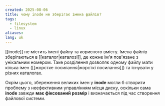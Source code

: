 ```yaml
---
created: 2025-08-06
title: чому inode не зберігає імена файлів?
tags:
  - filesystem
  - linux
aliases: 
lang: uk
---
```


[[inode]] не містить імені файлу та корисного вмісту. Імена файлів зберігаються в [[каталог|каталозі]], де кожне ім'я пов'язане з унікальним номером. Таке розділення дозволяє одному файлу мати кілька імен ([[жорстке посилання|жорсткі посилання]]) та існувати у різних каталогах. 

Окрім цього, збереження великих імен у **inode** могли б створити проблему з неефективним управлінням місця диску, оскільки сама **inode** завжди **має фіксований розмір** і визначається під час створення файлової системи.

